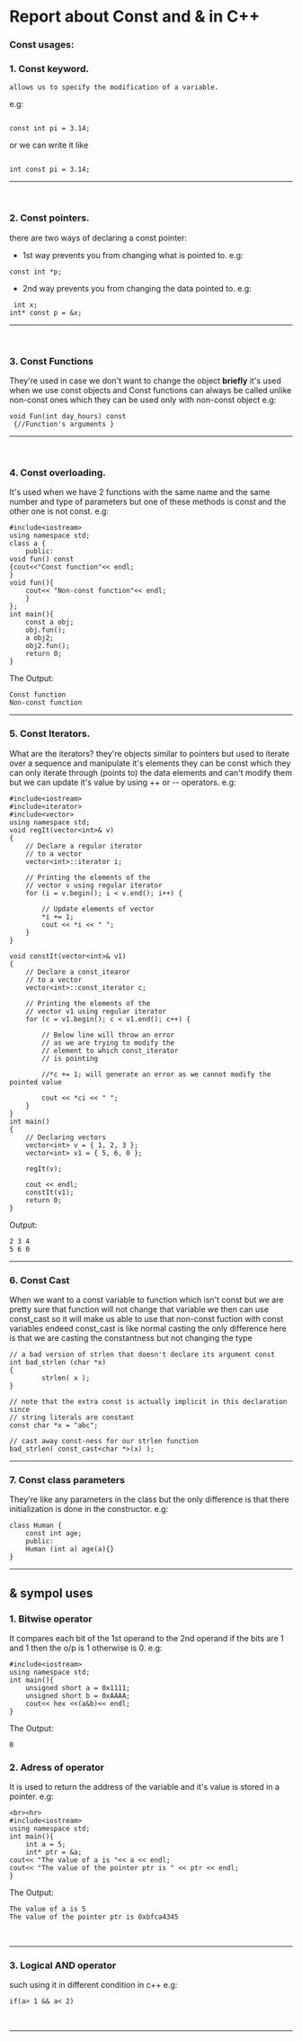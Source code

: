 # Report about Const and & in C++
<h3>Const usages: </h3>

### 1. Const keyword.
    allows us to specify the modification of a variable.

  e.g: 

  ```

  const int pi = 3.14;

  ```

  or we can write it like

  ```

  int const pi = 3.14;

  ```

  <hr><br>

  ### 2. Const pointers.
  there are two ways of declaring a const pointer:

  - 1st way prevents you from changing what is pointed to.
  e.g: 

  ```
  const int *p;
  ```

  - 2nd way prevents you from changing the data pointed to.
  e.g:

```
 int x;
int* const p = &x;
```

<hr><br>

### 3. Const Functions
They're used in case we don't want to change the object <b>briefly</b> it's used when we use const objects and Const functions can always be called unlike non-const ones which they can be used only with non-const object</li>
e.g:

```
void Fun(int day_hours) const
 {//Function's arguments }
 ```
 
<hr><br>

### 4. Const overloading.
It's used when we have 2 functions with the same name and the same number and type of parameters but one of these methods is const and the other one is not const.
e.g:

```
#include<iostream>
using namespace std;
class a {
    public:
void fun() const
{cout<<"Const function"<< endl;
}
void fun(){
    cout<< "Non-const function"<< endl;
    }
};
int main(){
    const a obj;
    obj.fun();
    a obj2;
    obj2.fun();
    return 0;
}
```

The Output:

```
Const function
Non-const function
```

<hr>

### 5. Const Iterators.
What are the iterators? they're objects similar to pointers but used to iterate over a sequence and manipulate it's elements
they can be const which they can only iterate through (points to) the data elements and can't modify them but we can update it's value by using ++ or -- operators.
e.g:

```
#include<iostream>
#include<iterator>
#include<vector>
using namespace std;
void regIt(vector<int>& v)
{
    // Declare a regular iterator
    // to a vector
    vector<int>::iterator i;
  
    // Printing the elements of the
    // vector v using regular iterator
    for (i = v.begin(); i < v.end(); i++) {
  
        // Update elements of vector
        *i += 1;
        cout << *i << " ";
    }
}
  
void constIt(vector<int>& v1)
{
    // Declare a const_itearor
    // to a vector
    vector<int>::const_iterator c;
  
    // Printing the elements of the
    // vector v1 using regular iterator
    for (c = v1.begin(); c < v1.end(); c++) {
  
        // Below line will throw an error
        // as we are trying to modify the
        // element to which const_iterator
        // is pointing
  
        //*c += 1; will generate an error as we cannot modify the pointed value
  
        cout << *ci << " ";
    }
}
int main()
{
    // Declaring vectors
    vector<int> v = { 1, 2, 3 };
    vector<int> v1 = { 5, 6, 0 };

    regIt(v);
  
    cout << endl;
    constIt(v1);
    return 0;
}
```

Output:

```
2 3 4
5 6 0
```

<hr>

### 6. Const Cast
When we want to a const variable to function which isn't const but we are pretty sure that function will not change that variable we then can use const_cast so it will make us able to use that non-const fuction with const variables
endeed const_cast is like normal casting the only difference here is that we are casting the constantness but not changing the type

```
// a bad version of strlen that doesn't declare its argument const
int bad_strlen (char *x)
{
        strlen( x );
}
 
// note that the extra const is actually implicit in this declaration since
// string literals are constant
const char *x = "abc";
 
// cast away const-ness for our strlen function 
bad_strlen( const_cast<char *>(x) );
```

<hr>

### 7. Const class parameters
They're like any parameters in the class but the only difference is that there initialization is done in the constructor.
e.g:

```
class Human {
    const int age;
    public:
    Human (int a) age(a){}
}
```

<hr>

## & sympol uses

### 1. Bitwise operator
It compares each bit of the 1st operand to the 2nd operand if the bits are 1 and 1 then the o/p is 1 otherwise is 0.
e.g: 

```
#include<iostream>
using namespace std;
int main(){
    unsigned short a = 0x1111;
    unsigned short b = 0xAAAA;
    cout<< hex <<(a&b)<< endl;
}
```

The Output:

```
0
```

### 2. Adress of operator
It is used to return the address of the variable and it's value is stored in a pointer.
e.g:

```
<br><hr>
#include<iostream>
using namespace std;
int main(){
    int a = 5; 
    int* ptr = &a; 
cout<< "The value of a is "<< a << endl;
cout<< "The value of the pointer ptr is " << ptr << endl;
}

```

The Output:

```
The value of a is 5
The value of the pointer ptr is 0xbfca4345
```

<br><hr>

### 3.  Logical AND operator
such using it in different condition in c++ 
e.g:

```
if(a> 1 && a< 2)
```

<br><hr>
